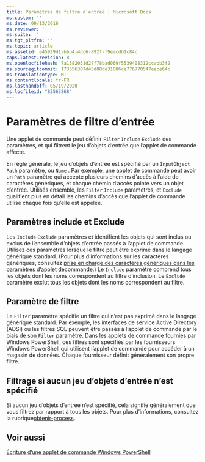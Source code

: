 ```yaml
---
title: Paramètres de filtre d’entrée | Microsoft Docs
ms.custom: ''
ms.date: 09/13/2016
ms.reviewer: ''
ms.suite: ''
ms.tgt_pltfrm: ''
ms.topic: article
ms.assetid: e45929d1-bbb4-4dc6-892f-f9eacdb1c84c
caps.latest.revision: 8
ms.openlocfilehash: 7a1582031d27f78bad069f5539408312ccabb3f2
ms.sourcegitcommit: 173556307d45d88de31086ce776770547eece64c
ms.translationtype: MT
ms.contentlocale: fr-FR
ms.lasthandoff: 05/19/2020
ms.locfileid: "83563868"
---
```

# <a name="input-filter-parameters"></a>Paramètres de filtre d’entrée

Une applet de commande peut définir `Filter` `Include` `Exclude` des paramètres, et qui filtrent le jeu d’objets d’entrée que l’applet de commande affecte.

En règle générale, le jeu d’objets d’entrée est spécifié par un `InputObject` `Path` paramètre, ou `Name` . Par exemple, une applet de commande peut avoir un `Path` paramètre qui accepte plusieurs chemins d’accès à l’aide de caractères génériques, et chaque chemin d’accès pointe vers un objet d’entrée. Utilisés ensemble, les `Filter` `Include` paramètres, et `Exclude` qualifient plus en détail les chemins d’accès que l’applet de commande utilise chaque fois qu’elle est appelée.

## <a name="include-and-exclude-parameters"></a>Paramètres include et Exclude

Les `Include` `Exclude` paramètres et identifient les objets qui sont inclus ou exclus de l’ensemble d’objets d’entrée passés à l’applet de commande. Utilisez ces paramètres lorsque le filtre peut être exprimé dans le langage générique standard. (Pour plus d’informations sur les caractères génériques, consultez [prise en charge des caractères génériques dans les paramètres d’applet de](./supporting-wildcard-characters-in-cmdlet-parameters.md)commande.) Le `Include` paramètre comprend tous les objets dont les noms correspondent au filtre d’inclusion. Le `Exclude` paramètre exclut tous les objets dont les noms correspondent au filtre.

## <a name="filter-parameter"></a>Paramètre de filtre

Le `Filter` paramètre spécifie un filtre qui n’est pas exprimé dans le langage générique standard. Par exemple, les interfaces de service Active Directory (ADSI) ou les filtres SQL peuvent être passés à l’applet de commande par le biais de son `Filter` paramètre. Dans les applets de commande fournies par Windows PowerShell, ces filtres sont spécifiés par les fournisseurs Windows PowerShell qui utilisent l’applet de commande pour accéder à un magasin de données. Chaque fournisseur définit généralement son propre filtre.

## <a name="filtering-if-no-set-of-input-objects-is-specified"></a>Filtrage si aucun jeu d’objets d’entrée n’est spécifié

Si aucun jeu d’objets d’entrée n’est spécifié, cela signifie généralement que vous filtrez par rapport à tous les objets. Pour plus d’informations, consultez la rubrique[obtenir-process](/powershell/module/Microsoft.PowerShell.Management/Get-Process).

## <a name="see-also"></a>Voir aussi

[Écriture d’une applet de commande Windows PowerShell](./writing-a-windows-powershell-cmdlet.md)

